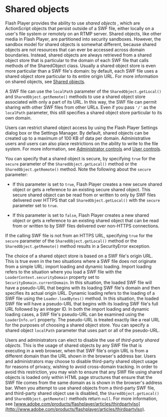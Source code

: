 # Shared objects

Flash Player provides the ability to use _shared objects_ , which are
ActionScript objects that persist outside of a SWF file, either locally on a
user's file system or remotely on an RTMP server. Shared objects, like other
media in Flash Player, are partitioned into security sandboxes. However, the
sandbox model for shared objects is somewhat different, because shared objects
are not resources that can ever be accessed across domain boundaries. Instead,
shared objects are always retrieved from a shared object store that is
particular to the domain of each SWF file that calls methods of the SharedObject
class. Usually a shared object store is even more particular than a SWF file's
domain: by default, each SWF file uses a shared object store particular to its
entire origin URL. For more information on shared objects, see
[Shared objects](../files-and-data/storing-local-data/shared-objects.md).

A SWF file can use the `localPath` parameter of the `SharedObject.getLocal()`
and `SharedObject.getRemote()` methods to use a shared object store associated
with only a part of its URL. In this way, the SWF file can permit sharing with
other SWF files from other URLs. Even if you pass `'/'` as the `localPath`
parameter, this still specifies a shared object store particular to its own
domain.

Users can restrict shared object access by using the Flash Player Settings
dialog box or the Settings Manager. By default, shared objects can be created up
to a maximum of 100 KB of data per domain. Administrative users and users can
also place restrictions on the ability to write to the file system. For more
information, see
[Administrator controls](WS5b3ccc516d4fbf351e63e3d118a9b90204-7c95.html) and
[User controls](WS5b3ccc516d4fbf351e63e3d118a9b90204-7c91.html).

You can specify that a shared object is secure, by specifying `true` for the
`secure` parameter of the `SharedObject.getLocal()` method or the
`SharedObject.getRemote()` method. Note the following about the `secure`
parameter:

- If this parameter is set to `true`, Flash Player creates a new secure shared
  object or gets a reference to an existing secure shared object. This secure
  shared object can be read from or written to only by SWF files delivered over
  HTTPS that call `SharedObject.getLocal()` with the `secure` parameter set to
  `true`.

- If this parameter is set to `false`, Flash Player creates a new shared object
  or gets a reference to an existing shared object that can be read from or
  written to by SWF files delivered over non-HTTPS connections.

If the calling SWF file is not from an HTTPS URL, specifying `true` for the
`secure` parameter of the `SharedObject.getLocal()` method or the
`SharedObject.getRemote()` method results in a SecurityError exception.

The choice of a shared object store is based on a SWF file's origin URL. This is
true even in the two situations where a SWF file does not originate from a
simple URL: import loading and dynamic loading. Import loading refers to the
situation where you load a SWF file with the `LoaderContext.securityDomain`
property set to `SecurityDomain.currentDomain`. In this situation, the loaded
SWF file will have a pseudo-URL that begins with its loading SWF file's domain
and then specifies its actual origin URL. Dynamic loading refers to the loading
of a SWF file using the `Loader.loadBytes()` method. In this situation, the
loaded SWF file will have a pseudo-URL that begins with its loading SWF file's
full URL followed by an integer ID. In both the import loading and dynamic
loading cases, a SWF file's pseudo-URL can be examined using the
`LoaderInfo.url` property. The pseudo-URL is treated exactly like a real URL for
the purposes of choosing a shared object store. You can specify a shared object
`localPath` parameter that uses part or all of the pseudo-URL.

Users and administrators can elect to disable the use of _third-party shared
objects_. This is the usage of shared objects by any SWF file that is executing
in a web browser, when that SWF file's origin URL is from a different domain
than the URL shown in the browser's address bar. Users and administrators may
choose to disable third-party shared object usage for reasons of privacy,
wishing to avoid cross-domain tracking. In order to avoid this restriction, you
may wish to ensure that any SWF file using shared objects is loaded only within
HTML page structures that ensure that the SWF file comes from the same domain as
is shown in the browser's address bar. When you attempt to use shared objects
from a third-party SWF file, and third-party shared object use is disabled, the
`SharedObject.getLocal()` and `SharedObject.getRemote()` methods return `null`.
For more information, see
[www.adobe.com/products/flashplayer/articles/thirdpartylso](http://www.adobe.com/products/flashplayer/articles/thirdpartylso).
